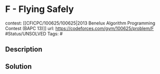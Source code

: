 # F - Flying Safely

contest: [[CFICPC/100625/100625|2013 Benelux Algorithm Programming Contest (BAPC 13)]]
url: https://codeforces.com/gym/100625/problem/F
#Status/UNSOLVED
Tags: #

## Description

## Solution

